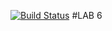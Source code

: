 [![Build Status](https://travis-ci.org/geminishkv/lab08.svg?branch=master)](https://travis-ci.org/geminishkv/lab08)
#LAB 6
